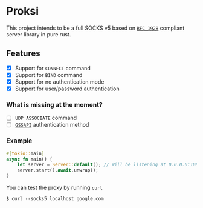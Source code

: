 # Proksi

This project intends to be a full SOCKS v5 based on [`RFC 1928`](https://www.rfc-editor.org/rfc/rfc1928) compliant server library in pure rust.

## Features

- [x] Support for `CONNECT` command
- [x] Support for `BIND` command
- [x] Support for no authentication mode
- [x] Support for user/password authentication

### What is missing at the moment?

- [ ] `UDP ASSOCIATE` command
- [ ] [`GSSAPI`](https://www.rfc-editor.org/rfc/rfc1961.html) authentication method

### Example
```rs
#[tokio::main]
async fn main() {
    let server = Server::default(); // Will be listening at 0.0.0.0:1080
    server.start().await.unwrap();
}
```

You can test the proxy by running `curl`
```
$ curl --socks5 localhost google.com
```